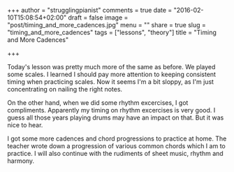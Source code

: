 +++
author = "strugglingpianist"
comments = true
date = "2016-02-10T15:08:54+02:00"
draft = false
image = "post/timing_and_more_cadences.jpg"
menu = ""
share = true
slug = "timing_and_more_cadences"
tags = ["lessons", "theory"]
title = "Timing and More Cadences"

+++

Today's lesson was pretty much more of the same as before. We played some
scales. I learned I should pay more attention to keeping consistent timing when
practicing scales. Now it seems I'm a bit sloppy, as I'm just concentrating on
nailing the right notes.

On the other hand, when we did some rhythm excercises, I got compliments.
Apparently my timing on rhythm excercises is very good. I guess all those years
playing drums may have an impact on that. But it was nice to hear.

I got some more cadences and chord progressions to practice at home. The
teacher wrote down a progression of various common chords which I am to
practice. I will also continue with the rudiments of sheet music, rhythm and
harmony.
